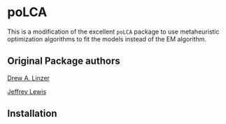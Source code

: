 # poLCA
This is a modification of the excellent `poLCA` package to use metaheuristic optimization algorithms to fit the models instead of the EM algorithm.




## Original Package authors

[Drew A. Linzer](https://votamatic.org/about-me/)  

[Jeffrey Lewis](https://www.sscnet.ucla.edu/polisci/faculty/lewis/)  


## Installation



